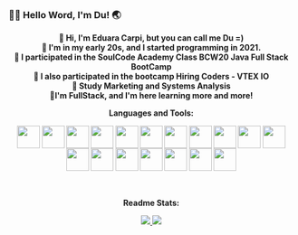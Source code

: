### 👋🏼 <b align="center"> Hello Word, I'm Du! 🌏<b>

🌱 Hi, I'm Eduara Carpi, but you can call me Du =)<br>
🌱 I'm in my early 20s, and I started programming in 2021.<br>
🌱 I participated in the SoulCode Academy Class BCW20 Java Full Stack BootCamp<br>
🌱 I also participated in the bootcamp Hiring Coders - VTEX IO<br>
🌱 Study Marketing and Systems Analysis<br>
🌱I'm FullStack, and I'm here learning more and more!
  <br>
    
  
  <b align="center">Languages and Tools:</b>
  <br>
  
  <div slyle="display: inline_block">
    <img align="center" heigth="30" width="40" src="https://cdn.jsdelivr.net/gh/devicons/devicon/icons/html5/html5-plain.svg" />
    <img align="center" heigth="30" width="40" src="https://cdn.jsdelivr.net/gh/devicons/devicon/icons/javascript/javascript-original.svg" />
    <img align="center" heigth="30" width="40" src="https://cdn.jsdelivr.net/gh/devicons/devicon/icons/css3/css3-original.svg" />
    <img align="center" heigth="30" width="40" src="https://cdn.jsdelivr.net/gh/devicons/devicon/icons/typescript/typescript-original.svg" />
    <img align="center" heigth="30" width="40" src="https://cdn.jsdelivr.net/gh/devicons/devicon/icons/angularjs/angularjs-original.svg" />
    <img align="center" heigth="30" width="40" src="https://cdn.jsdelivr.net/gh/devicons/devicon/icons/java/java-original.svg" />
    <img align="center" heigth="30" width="40" src="https://cdn.jsdelivr.net/gh/devicons/devicon/icons/mysql/mysql-original.svg" />
    <img align="center" heigth="30" width="40" src="https://img.icons8.com/color/48/000000/c-sharp-logo.png" />
    <img align="center" heigth="30" width="40" src="https://img.icons8.com/color/48/null/firebase.png"/>
    <img align="center" heigth="30" width="40" src="https://img.icons8.com/external-wanicon-lineal-color-wanicon/64/null/external-sql-server-big-data-wanicon-lineal-color-wanicon.png"/>
    <img align="center" heigth="30" width="40" src="https://img.icons8.com/color/48/null/bootstrap.png"/>
    <img align="center" heigth="30" width="40" src="https://img.icons8.com/color/48/null/python--v1.png"/>
    <img align="center" heigth="30" width="40" src="https://img.icons8.com/color/48/null/google-cloud.png"/>
    <img align="center" heigth="30" width="40" src="https://img.icons8.com/color/48/null/amazon-web-services.png"/>
    <img align="center" heigth="30" width="40" src="https://img.icons8.com/cotton/64/null/api.png"/>
    <img align="center" heigth="30" width="40" src="https://img.icons8.com/color/48/null/sass.png"/>
    <img align="center" heigth="30" width="40" src="https://img.icons8.com/fluency/48/null/node-js.png"/>
    <img align="center" heigth="30" width="40" src="https://img.icons8.com/fluency/48/null/azure-1.png"/>
  </div>
  <br>
  <br>
  
   <b align="center">Readme Stats:</b>
  <br>
  <div>
<a href="https://github.com/dudscarpi">
<img heigth="180em" src="https://github-readme-stats.vercel.app/api?username=dudscarpi&show_icons=true&theme=dracula"/>
<img heigth="180em" src="https://github-readme-stats.vercel.app/api/top-langs/?username=dudscarpi&layout=compact&show_icons=true&theme=dracula"/>
</div>
  

